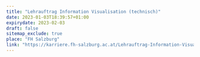 ```yaml
---
title: "Lehrauftrag Information Visualisation (technisch)"
date: 2023-01-03T18:39:57+01:00
expirydate: 2023-02-03
draft: false
sitemap_exclude: true
place: "FH Salzburg"
link: "https://karriere.fh-salzburg.ac.at/Lehrauftrag-Information-Visualisation-technisch-de-j843.html"
---
```

